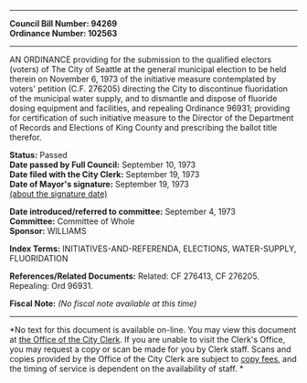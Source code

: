 * * * * *  
  
**Council Bill Number: [](#h0)[](#h2)94269**   
**Ordinance Number: 102563**  
  
* * * * *  
  
AN ORDINANCE providing for the submission to the qualified electors (voters) of The City of Seattle at the general municipal election to be held therein on November 6, 1973 of the initiative measure contemplated by voters' petition (C.F. 276205) directing the City to discontinue fluoridation of the municipal water supply, and to dismantle and dispose of fluoride dosing equipment and facilities, and repealing Ordinance 96931; providing for certification of such initiative measure to the Director of the Department of Records and Elections of King County and prescribing the ballot title therefor.  
  
**Status:** Passed   
**Date passed by Full Council:** September 10, 1973   
**Date filed with the City Clerk:** September 19, 1973   
**Date of Mayor's signature:** September 19, 1973   
[(about the signature date)](/~public/approvaldate.htm)   
  
  
**Date introduced/referred to committee:** September 4, 1973   
**Committee:** Committee of Whole   
**Sponsor:** WILLIAMS   
  
**Index Terms:** INITIATIVES-AND-REFERENDA, ELECTIONS, WATER-SUPPLY, FLUORIDATION  
  
**References/Related Documents:** Related: CF 276413, CF 276205. Repealing: Ord 96931.  
  
**Fiscal Note:** *(No fiscal note available at this time)*  
  
* * * * *  
  
*No text for this document is available on-line. You may view this document at [the Office of the City Clerk](http://www.seattle.gov/leg/clerk/contactUs.htm). If you are unable to visit the Clerk's Office, you may request a copy or scan be made for you by Clerk staff. Scans and copies provided by the Office of the City Clerk are subject to [copy fees](http://clerk.seattle.gov/~public/clerkfees.htm), and the timing of service is dependent on the availability of staff. *  
  
  
